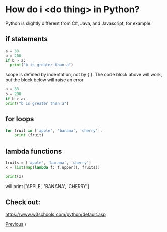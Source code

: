 # How do i \<do thing\> in Python?
Python is slightly different from C#, Java, and Javascript, for example:

## if statements
``` python
a = 33
b = 200
if b > a:
  print("b is greater than a")
```
scope is defined by indentation, not by { }. The code block above will work, but the block below will raise an error
``` python
a = 33
b = 200
if b > a:
print("b is greater than a")
```

## for loops
``` python
for fruit in ['apple', 'banana', 'cherry']:
    print (fruit)
```

## lambda functions
``` python
fruits = ['apple', 'banana', 'cherry']
x = list(map(lambda f: f.upper(), fruits))

print(x)
```
will print 
['APPLE', 'BANANA', 'CHERRY']

## Check out:
https://www.w3schools.com/python/default.asp

[Previous](/slides/classes.md) \

